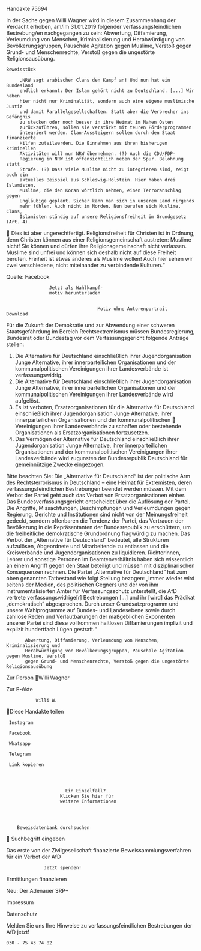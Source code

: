 Handakte 75694

In der Sache gegen Willi Wagner wird in diesem Zusammenhang der Verdacht
erhoben, am/im 31.01.2019 folgender verfassungsfeindlichen Bestrebung/en
nachgegangen zu sein: Abwertung, Diffamierung, Verleumdung von Menschen,
Kriminalisierung und Herabwürdigung von Bevölkerungsgruppen, Pauschale
Agitation gegen Muslime, Verstoß gegen Grund- und Menschenrechte, Verstoß
gegen die ungestörte Religionsausübung.




    Beweisstück

         „NRW sagt arabischen Clans den Kampf an! Und nun hat ein Bundesland
         endlich erkannt: Der Islam gehört nicht zu Deutschland. [...] Wir haben
         hier nicht nur Kriminalität, sondern auch eine eigene muslimische Justiz
         und damit Parallelgesellschaften. Statt aber die Verbrecher ins Gefängnis
         zu stecken oder noch besser in ihre Heimat im Nahen Osten
         zurückzuführen, sollen sie verstärkt mit teuren Förderprogrammen
         integriert werden. Clan-Aussteigern sollen durch den Staat finanzierte
         Hilfen zuteilwerden. Die Einnahmen aus ihren bisherigen kriminellen
         Aktivitäten will nun NRW übernehmen. (?) Auch die CDU/FDP-
         Regierung in NRW ist offensichtlich neben der Spur. Belohnung statt
         Strafe. (?) Dass viele Muslime nicht zu integrieren sind, zeigt auch ein
         aktuelles Beispiel aus Schleswig-Holstein. Hier haben drei Islamisten,
         Muslime, die den Koran wörtlich nehmen, einen Terroranschlag gegen
         Ungläubige geplant. Sicher kann man sich in unserem Land nirgends
         mehr fühlen. Auch nicht im Norden. Nun berufen sich Muslime, Clans,
         Islamisten ständig auf unsere Religionsfreiheit im Grundgesetz (Art. 4).
           Dies ist aber ungerechtfertigt. Religionsfreiheit für Christen ist in
           Ordnung, denn Christen können aus einer Religionsgemeinschaft
           austreten: Muslime nicht! Sie können und dürfen ihre
           Religionsgemeinschaft nicht verlassen. Muslime sind unfrei und können
           sich deshalb nicht auf diese Freiheit berufen. Freiheit ist etwas anderes
           als Muslime wollen! Auch hier sehen wir zwei verschiedene, nicht
           miteinander zu verbindende Kulturen.“



Quelle:
Facebook




                    Jetzt als Wahlkampf-
                    motiv herunterladen


                                      Motiv ohne Autorenportrait          Download




Für die Zukunft der Demokratie und zur Abwendung einer schweren
Staatsgefährdung im Bereich Rechtsextremismus müssen Bundesregierung,
Bundesrat oder Bundestag vor dem Verfassungsgericht folgende Anträge stellen:


   1. Die Alternative für Deutschland einschließlich ihrer Jugendorganisation
      Junge Alternative, ihrer innerparteilichen Organisationen und der
      kommunalpolitischen Vereinigungen ihrer Landesverbände ist
      verfassungswidrig.
   2. Die Alternative für Deutschland einschließlich ihrer Jugendorganisation
      Junge Alternative, ihrer innerparteilichen Organisationen und der
      kommunalpolitischen Vereinigungen ihrer Landesverbände wird aufgelöst.
   3. Es ist verboten, Ersatzorganisationen für die Alternative für Deutschland
      einschließlich ihrer Jugendorganisation Junge Alternative, ihrer
      innerparteilichen Organisationen und der kommunalpolitischen
      Vereinigungen ihrer Landesverbände zu schaffen oder bestehende
      Organisationen als Ersatzorganisationen fortzusetzen.
   4. Das Vermögen der Alternative für Deutschland einschließlich ihrer
      Jugendorganisation Junge Alternative, ihrer innerparteilichen Organisationen
      und der kommunalpolitischen Vereinigungen ihrer Landesverbände wird
      zugunsten der Bundesrepublik Deutschland für gemeinnützige Zwecke
      eingezogen.



Bitte beachten Sie: Die „Alternative für Deutschland“ ist der politische Arm des Rechtsterrorismus in
Deutschland – eine Heimat für Extremisten, deren verfassungsfeindlichen Bestrebungen beendet
werden müssen. Mit dem Verbot der Partei geht auch das Verbot von Ersatzorganisationen einher. Das
Bundesverfassungsgericht entscheidet über die Auflösung der Partei. Die Angriffe, Missachtungen,
Beschimpfungen und Verleumdungen gegen Regierung, Gerichte und Institutionen sind nicht von der
Meinungsfreiheit gedeckt, sondern offenbaren die Tendenz der Partei, das Vertrauen der Bevölkerung
in die Repräsentanten der Bundesrepublik zu erschüttern, um die freiheitliche demokratische
Grundordnung fragwürdig zu machen. Das Verbot der „Alternative für Deutschland“ bedeutet, alle
Strukturen aufzulösen, Abgeordnete und Mitarbeitende zu entlassen und die Kreisverbände und
Jugendorganisationen zu liquidieren. Richterinnen, Lehrer und sonstige Personen im
Beamtenverhältnis haben sich wissentlich an einem Angriff gegen den Staat beteiligt und müssen mit
disziplinarischen Konsequenzen rechnen.
Die Partei „Alternative für Deutschland“ hat zum oben genannten Tatbestand wie folgt Stellung
bezogen: „Immer wieder wird seitens der Medien, des politischen Gegners und der von ihm
instrumentalisierten Ämter für Verfassungsschutz unterstellt, die AfD vertrete verfassungswidrige[r]
Bestrebungen […] und ihr [wird] das Prädikat „demokratisch“ abgesprochen. Durch unser
Grundsatzprogramm und unsere Wahlprogramme auf Bundes- und Landesebene sowie durch zahllose
Reden und Verlautbarungen der maßgeblichen Exponenten unserer Partei sind diese vollkommen
haltlosen Diffamierungen implizit und explizit hundertfach Lügen gestraft.“




           Abwertung, Diffamierung, Verleumdung von Menschen, Kriminalisierung und
           Herabwürdigung von Bevölkerungsgruppen, Pauschale Agitation gegen Muslime, Verstoß
           gegen Grund- und Menschenrechte, Verstoß gegen die ungestörte Religionsausübung




   Zur Person
Willi Wagner

 Zur E-Akte




               Willi W.
Diese Handakte teilen


     Instagram

     Facebook

     Whatsapp

     Telegram

     Link kopieren




                          Ein Einzelfall?
                        Klicken Sie hier für
                        weitere Informationen




        Beweisdatenbank durchsuchen
  Suchbegriff eingeben

  Das erste von der Zivilgesellschaft finanzierte
   Beweissammlungsverfahren für ein Verbot
                     der AfD

                  Jetzt spenden!




Ermittlungen finanzieren

Neu: Der Adenauer SRP+

Impressum

Datenschutz




Melden Sie uns Ihre Hinweise zu verfassungsfeindlichen Bestrebungen der AfD
jetzt!

    030 - 75 43 74 82

